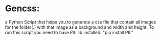 Gencss:
======
a Python Script that helps you to generate a css file that contain all images for the folder(.) with that image as a background and width and height.
To run this script you need to have PIL lib installed.
"pip install PIL"

